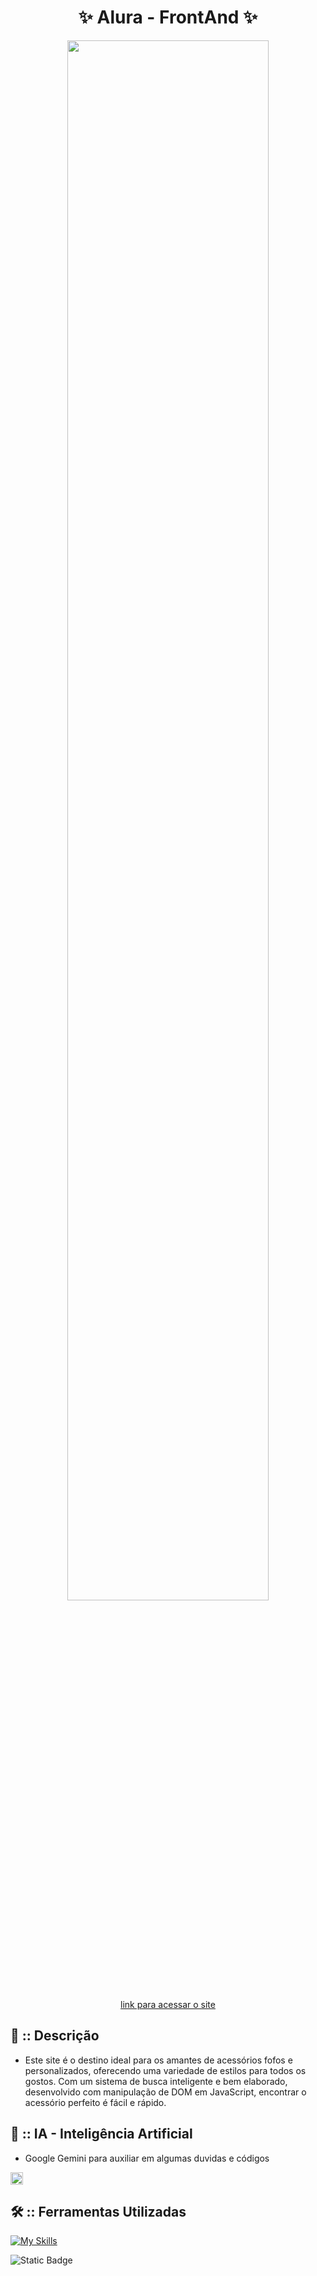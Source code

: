 <div align="center">

<h1> ✨ Alura - FrontAnd ✨ </h1>

<img width="80%" src="https://github.com/user-attachments/assets/37664c7f-8e26-47ae-86cb-9f89846cd28a">

<a href="https://cam1ss.github.io/Alura-Imersao-Gemini/"  target="_blank">link para acessar o site</a>

</div>

<div align="left">

<h2> 🎀 :: Descrição </h2>
   
- Este site é o destino ideal para os amantes de acessórios fofos e personalizados, oferecendo uma variedade de estilos para todos os gostos.
  Com um sistema de busca inteligente e bem elaborado, desenvolvido com manipulação de DOM em JavaScript, encontrar o acessório perfeito é fácil e rápido.
  

## 🤖 :: IA - Inteligência Artificial 

- Google Gemini para auxiliar em algumas duvidas e códigos

<img width="20px" src="https://github.com/user-attachments/assets/d69f9e84-53d6-4482-b64c-42f0d7e19c6d">

<h2> 🛠 :: Ferramentas Utilizadas </h2>

[![My Skills](https://skillicons.dev/icons?i=,js,html,css,vscode)](https://skillicons.dev)

</div>

![Static Badge](https://img.shields.io/badge/STATUS-FINALIZADO-brightgreen?style=for-the-badge&color=pink)
